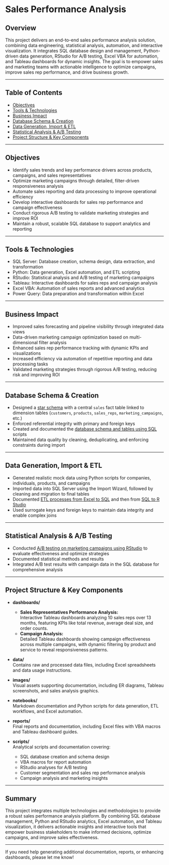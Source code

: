 # Sales Performance Analysis

## Overview

This project delivers an end-to-end sales performance analysis solution, combining data engineering, statistical analysis, automation, and interactive visualization. It integrates SQL database design and management, Python-driven data generation, RStudio for A/B testing, Excel VBA for automation, and Tableau dashboards for dynamic insights. The goal is to empower sales and marketing teams with actionable intelligence to optimize campaigns, improve sales rep performance, and drive business growth.

---

## Table of Contents

- [Objectives](#objectives)  
- [Tools & Technologies](#tools--technologies)  
- [Business Impact](#business-impact)  
- [Database Schema & Creation](#database-schema--creation)  
- [Data Generation, Import & ETL](#data-generation-import--etl)  
- [Statistical Analysis & A/B Testing](#statistical-analysis--ab-testing)  
- [Project Structure & Key Components](#project-structure--key-components)  

---

## Objectives

- Identify sales trends and key performance drivers across products, campaigns, and sales representatives  
- Optimize marketing campaigns through detailed, filter-driven responsiveness analysis  
- Automate sales reporting and data processing to improve operational efficiency  
- Develop interactive dashboards for sales rep performance and campaign effectiveness  
- Conduct rigorous A/B testing to validate marketing strategies and improve ROI  
- Maintain a robust, scalable SQL database to support analytics and reporting  

---

## Tools & Technologies

- SQL Server: Database creation, schema design, data extraction, and transformation  
- Python: Data generation, Excel automation, and ETL scripting  
- RStudio: Statistical analysis and A/B testing of marketing campaigns  
- Tableau: Interactive dashboards for sales reps and campaign analysis  
- Excel VBA: Automation of sales reports and advanced analytics  
- Power Query: Data preparation and transformation within Excel  

---

## Business Impact

- Improved sales forecasting and pipeline visibility through integrated data views  
- Data-driven marketing campaign optimization based on multi-dimensional filter analysis  
- Enhanced sales rep performance tracking with dynamic KPIs and visualizations  
- Increased efficiency via automation of repetitive reporting and data processing tasks  
- Validated marketing strategies through rigorous A/B testing, reducing risk and improving ROI  

---

## Database Schema & Creation

- Designed a [star schema](https://github.com/Serkan-Dursun/Sales-Analysis/blob/b2a88b515b3e4dfdfe515e21bd95d92282083ff0/images/SQL_Sales_Analysis_db_Diagram_ERD.jpg) with a central `sales` fact table linked to dimension tables (`customers`, `products`, `sales_reps`, `marketing_campaigns`, etc.)  
- Enforced referential integrity with primary and foreign keys  
- Created and documented the [database schema and tables using SQL](https://github.com/Serkan-Dursun/Sales-Analysis/blob/b2a88b515b3e4dfdfe515e21bd95d92282083ff0/scripts/SQL_Creating_Database_and_Tables.md) scripts
- Maintained data quality by cleaning, deduplicating, and enforcing constraints during import  

---

## Data Generation, Import & ETL

- Generated realistic mock data using Python scripts for companies, individuals, products, and campaigns  
- Imported data into SQL Server using the Import Wizard, followed by cleaning and migration to final tables  
- Documented [ETL processes from Excel to SQL](https://github.com/Serkan-Dursun/Sales-Analysis/blob/4f9e9631592b697ed3507778bc86fdd6b9f4f494/notebooks/ETL_Processes.md) and then from [SQL to R Studio](https://github.com/Serkan-Dursun/Sales-Analysis/blob/4f9e9631592b697ed3507778bc86fdd6b9f4f494/scripts/RStudio_and_SQL_A-B_Testing_Email_Market.md) 
- Used surrogate keys and foreign keys to maintain data integrity and enable complex joins  

---

## Statistical Analysis & A/B Testing

- Conducted [A/B testing on marketing campaigns using RStudio](https://github.com/Serkan-Dursun/Sales-Analysis/blob/4f9e9631592b697ed3507778bc86fdd6b9f4f494/scripts/RStudio_AB_Testing.md) to evaluate effectiveness and optimize strategies  
- Documented statistical methods and results 
- Integrated A/B test results with campaign data in the SQL database for comprehensive analysis  

---

## Project Structure & Key Components

- **dashboards/**  
  - **Sales Representatives Performance Analysis:**  
    Interactive Tableau dashboards analyzing 10 sales reps over 13 months, featuring KPIs like total revenue, average deal size, and order counts.  
  - **Campaign Analysis:**  
    Detailed Tableau dashboards showing campaign effectiveness across multiple campaigns, with dynamic filtering by product and service to reveal responsiveness patterns.

- **data/**  
  Contains raw and processed data files, including Excel spreadsheets and data usage instructions.

- **images/**  
  Visual assets supporting documentation, including ER diagrams, Tableau screenshots, and sales analysis graphics.

- **notebooks/**  
  Markdown documentation and Python scripts for data generation, ETL workflows, and Excel automation.

- **reports/**  
  Final reports and documentation, including Excel files with VBA macros and Tableau dashboard guides.

- **scripts/**  
  Analytical scripts and documentation covering:  
  - SQL database creation and schema design  
  - VBA macros for report automation  
  - RStudio analyses for A/B testing  
  - Customer segmentation and sales rep performance analysis  
  - Campaign analysis and marketing insights  

---

## Summary

This project integrates multiple technologies and methodologies to provide a robust sales performance analysis platform. By combining SQL database management, Python and RStudio analytics, Excel automation, and Tableau visualization, it delivers actionable insights and interactive tools that empower business stakeholders to make informed decisions, optimize campaigns, and improve sales effectiveness.

---

If you need help generating additional documentation, reports, or enhancing dashboards, please let me know!
